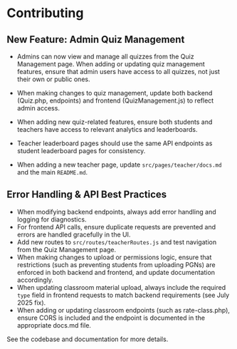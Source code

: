 # Contributing


## New Feature: Admin Quiz Management

- Admins can now view and manage all quizzes from the Quiz Management page. When adding or updating quiz management features, ensure that admin users have access to all quizzes, not just their own or public ones.
- When making changes to quiz management, update both backend (Quiz.php, endpoints) and frontend (QuizManagement.js) to reflect admin access.

- When adding new quiz-related features, ensure both students and teachers have access to relevant analytics and leaderboards.
- Teacher leaderboard pages should use the same API endpoints as student leaderboard pages for consistency.
- When adding a new teacher page, update `src/pages/teacher/docs.md` and the main `README.md`.

## Error Handling & API Best Practices
- When modifying backend endpoints, always add error handling and logging for diagnostics.
- For frontend API calls, ensure duplicate requests are prevented and errors are handled gracefully in the UI.
- Add new routes to `src/routes/teacherRoutes.js` and test navigation from the Quiz Management page.
- When making changes to upload or permissions logic, ensure that restrictions (such as preventing students from uploading PGNs) are enforced in both backend and frontend, and update documentation accordingly.
- When updating classroom material upload, always include the required `type` field in frontend requests to match backend requirements (see July 2025 fix).
- When adding or updating classroom endpoints (such as rate-class.php), ensure CORS is included and the endpoint is documented in the appropriate docs.md file.

See the codebase and documentation for more details.
